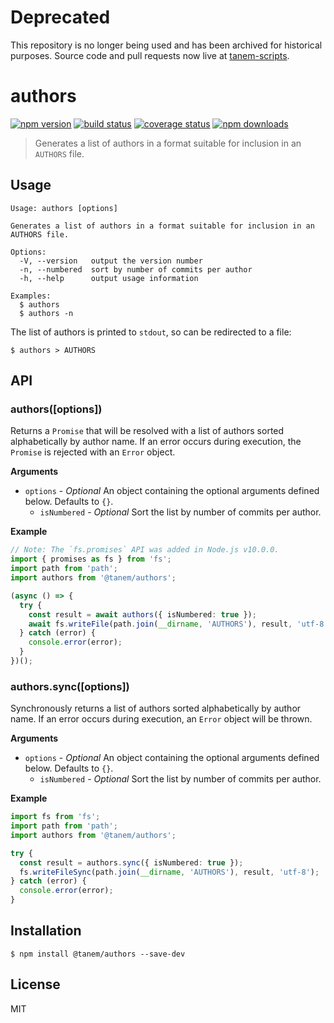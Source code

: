 # Deprecated

This repository is no longer being used and has been archived for historical purposes. Source code and pull requests now live at [tanem-scripts](https://github.com/tanem/tanem-scripts).

# authors

[![npm version](https://img.shields.io/npm/v/@tanem/authors.svg?style=flat-square)](https://www.npmjs.com/package/@tanem/authors)
[![build status](https://img.shields.io/travis/tanem/authors/master.svg?style=flat-square)](https://travis-ci.org/tanem/authors)
[![coverage status](https://img.shields.io/codecov/c/github/tanem/authors.svg?style=flat-square)](https://codecov.io/gh/tanem/authors)
[![npm downloads](https://img.shields.io/npm/dm/@tanem/authors.svg?style=flat-square)](https://www.npmjs.com/package/@tanem/authors)

> Generates a list of authors in a format suitable for inclusion in an `AUTHORS` file.

## Usage

```
Usage: authors [options]

Generates a list of authors in a format suitable for inclusion in an AUTHORS file.

Options:
  -V, --version   output the version number
  -n, --numbered  sort by number of commits per author
  -h, --help      output usage information

Examples:
  $ authors
  $ authors -n
```

The list of authors is printed to `stdout`, so can be redirected to a file:

```
$ authors > AUTHORS
```

## API

### authors([options])

Returns a `Promise` that will be resolved with a list of authors sorted alphabetically by author name. If an error occurs during execution, the `Promise` is rejected with an `Error` object.

**Arguments**

- `options` - _Optional_ An object containing the optional arguments defined below. Defaults to `{}`.
  - `isNumbered` - _Optional_ Sort the list by number of commits per author.

**Example**

```ts
// Note: The `fs.promises` API was added in Node.js v10.0.0.
import { promises as fs } from 'fs';
import path from 'path';
import authors from '@tanem/authors';

(async () => {
  try {
    const result = await authors({ isNumbered: true });
    await fs.writeFile(path.join(__dirname, 'AUTHORS'), result, 'utf-8');
  } catch (error) {
    console.error(error);
  }
})();
```

### authors.sync([options])

Synchronously returns a list of authors sorted alphabetically by author name. If an error occurs during execution, an `Error` object will be thrown.

**Arguments**

- `options` - _Optional_ An object containing the optional arguments defined below. Defaults to `{}`.
  - `isNumbered` - _Optional_ Sort the list by number of commits per author.

**Example**

```ts
import fs from 'fs';
import path from 'path';
import authors from '@tanem/authors';

try {
  const result = authors.sync({ isNumbered: true });
  fs.writeFileSync(path.join(__dirname, 'AUTHORS'), result, 'utf-8');
} catch (error) {
  console.error(error);
}
```

## Installation

```
$ npm install @tanem/authors --save-dev
```

## License

MIT
